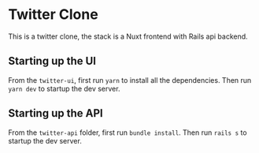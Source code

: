 # Twitter Clone

This is a twitter clone, the stack is a Nuxt frontend with Rails api backend.

## Starting up the UI

From the `twitter-ui`, first run `yarn` to install all the dependencies. Then
run `yarn dev` to startup the dev server.

## Starting up the API

From the `twitter-api` folder, first run `bundle install`. Then run `rails s` to
startup the dev server.
